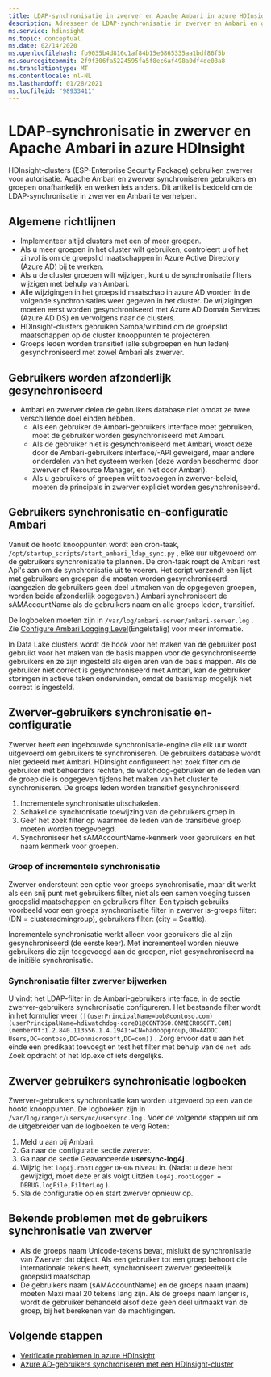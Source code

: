 ```yaml
---
title: LDAP-synchronisatie in zwerver en Apache Ambari in azure HDInsight
description: Adresseer de LDAP-synchronisatie in zwerver en Ambari en geef algemene richt lijnen.
ms.service: hdinsight
ms.topic: conceptual
ms.date: 02/14/2020
ms.openlocfilehash: fb9035b4d816c1af84b15e6865335aa1bdf86f5b
ms.sourcegitcommit: 2f9f306fa5224595fa5f8ec6af498a0df4de08a8
ms.translationtype: MT
ms.contentlocale: nl-NL
ms.lasthandoff: 01/28/2021
ms.locfileid: "98933411"
---
```

# <a name="ldap-sync-in-ranger-and-apache-ambari-in-azure-hdinsight"></a>LDAP-synchronisatie in zwerver en Apache Ambari in azure HDInsight

HDInsight-clusters (ESP-Enterprise Security Package) gebruiken zwerver voor autorisatie. Apache Ambari en zwerver synchroniseren gebruikers en groepen onafhankelijk en werken iets anders. Dit artikel is bedoeld om de LDAP-synchronisatie in zwerver en Ambari te verhelpen.

## <a name="general-guidelines"></a>Algemene richtlijnen

* Implementeer altijd clusters met een of meer groepen.
* Als u meer groepen in het cluster wilt gebruiken, controleert u of het zinvol is om de groepslid maatschappen in Azure Active Directory (Azure AD) bij te werken.
* Als u de cluster groepen wilt wijzigen, kunt u de synchronisatie filters wijzigen met behulp van Ambari.
* Alle wijzigingen in het groepslid maatschap in azure AD worden in de volgende synchronisaties weer gegeven in het cluster. De wijzigingen moeten eerst worden gesynchroniseerd met Azure AD Domain Services (Azure AD DS) en vervolgens naar de clusters.
* HDInsight-clusters gebruiken Samba/winbind om de groepslid maatschappen op de cluster knooppunten te projecteren.
* Groeps leden worden transitief (alle subgroepen en hun leden) gesynchroniseerd met zowel Ambari als zwerver. 

## <a name="users-are-synced-separately"></a>Gebruikers worden afzonderlijk gesynchroniseerd

 * Ambari en zwerver delen de gebruikers database niet omdat ze twee verschillende doel einden hebben. 
   * Als een gebruiker de Ambari-gebruikers interface moet gebruiken, moet de gebruiker worden gesynchroniseerd met Ambari. 
   * Als de gebruiker niet is gesynchroniseerd met Ambari, wordt deze door de Ambari-gebruikers interface/-API geweigerd, maar andere onderdelen van het systeem werken (deze worden beschermd door zwerver of Resource Manager, en niet door Ambari).
   * Als u gebruikers of groepen wilt toevoegen in zwerver-beleid, moeten de principals in zwerver expliciet worden gesynchroniseerd.

## <a name="ambari-user-sync-and-configuration"></a>Gebruikers synchronisatie en-configuratie Ambari

Vanuit de hoofd knooppunten wordt een cron-taak, `/opt/startup_scripts/start_ambari_ldap_sync.py` , elke uur uitgevoerd om de gebruikers synchronisatie te plannen. De cron-taak roept de Ambari rest Api's aan om de synchronisatie uit te voeren. Het script verzendt een lijst met gebruikers en groepen die moeten worden gesynchroniseerd (aangezien de gebruikers geen deel uitmaken van de opgegeven groepen, worden beide afzonderlijk opgegeven.) Ambari synchroniseert de sAMAccountName als de gebruikers naam en alle groeps leden, transitief.

De logboeken moeten zijn in `/var/log/ambari-server/ambari-server.log` . Zie [Configure Ambari Logging Level](https://docs.cloudera.com/HDPDocuments/Ambari-latest/administering-ambari/content/amb_configure_ambari_logging_level.html)(Engelstalig) voor meer informatie.

In Data Lake clusters wordt de hook voor het maken van de gebruiker post gebruikt voor het maken van de basis mappen voor de gesynchroniseerde gebruikers en ze zijn ingesteld als eigen aren van de basis mappen. Als de gebruiker niet correct is gesynchroniseerd met Ambari, kan de gebruiker storingen in actieve taken ondervinden, omdat de basismap mogelijk niet correct is ingesteld.

## <a name="ranger-user-sync-and-configuration"></a>Zwerver-gebruikers synchronisatie en-configuratie

Zwerver heeft een ingebouwde synchronisatie-engine die elk uur wordt uitgevoerd om gebruikers te synchroniseren. De gebruikers database wordt niet gedeeld met Ambari. HDInsight configureert het zoek filter om de gebruiker met beheerders rechten, de watchdog-gebruiker en de leden van de groep die is opgegeven tijdens het maken van het cluster te synchroniseren. De groeps leden worden transitief gesynchroniseerd:

1. Incrementele synchronisatie uitschakelen.
1. Schakel de synchronisatie toewijzing van de gebruikers groep in.
1. Geef het zoek filter op waarmee de leden van de transitieve groep moeten worden toegevoegd.
1. Synchroniseer het sAMAccountName-kenmerk voor gebruikers en het naam kenmerk voor groepen.

### <a name="group-or-incremental-sync"></a>Groep of incrementele synchronisatie

Zwerver ondersteunt een optie voor groeps synchronisatie, maar dit werkt als een snij punt met gebruikers filter, niet als een samen voeging tussen groepslid maatschappen en gebruikers filter. Een typisch gebruiks voorbeeld voor een groeps synchronisatie filter in zwerver is-groeps filter: (DN = clusteradmingroup), gebruikers filter: (city = Seattle).

Incrementele synchronisatie werkt alleen voor gebruikers die al zijn gesynchroniseerd (de eerste keer). Met incrementeel worden nieuwe gebruikers die zijn toegevoegd aan de groepen, niet gesynchroniseerd na de initiële synchronisatie.

### <a name="update-ranger-sync-filter"></a>Synchronisatie filter zwerver bijwerken

U vindt het LDAP-filter in de Ambari-gebruikers interface, in de sectie zwerver-gebruikers synchronisatie configureren. Het bestaande filter wordt in het formulier weer `(|(userPrincipalName=bob@contoso.com)(userPrincipalName=hdiwatchdog-core01@CONTOSO.ONMICROSOFT.COM)(memberOf:1.2.840.113556.1.4.1941:=CN=hadoopgroup,OU=AADDC Users,DC=contoso,DC=onmicrosoft,DC=com))` . Zorg ervoor dat u aan het einde een predikaat toevoegt en test het filter met behulp van de `net ads` Zoek opdracht of het ldp.exe of iets dergelijks.

## <a name="ranger-user-sync-logs"></a>Zwerver gebruikers synchronisatie logboeken

Zwerver-gebruikers synchronisatie kan worden uitgevoerd op een van de hoofd knooppunten. De logboeken zijn in `/var/log/ranger/usersync/usersync.log` . Voer de volgende stappen uit om de uitgebreider van de logboeken te verg Roten:

1. Meld u aan bij Ambari.
1. Ga naar de configuratie sectie zwerver.
1. Ga naar de sectie Geavanceerde **usersync-log4j** .
1. Wijzig het `log4j.rootLogger` `DEBUG` niveau in. (Nadat u deze hebt gewijzigd, moet deze er als volgt uitzien `log4j.rootLogger = DEBUG,logFile,FilterLog` ).
1. Sla de configuratie op en start zwerver opnieuw op.

## <a name="known-issues-with-ranger-user-sync"></a>Bekende problemen met de gebruikers synchronisatie van zwerver
* Als de groeps naam Unicode-tekens bevat, mislukt de synchronisatie van Zwerver dat object. Als een gebruiker tot een groep behoort die internationale tekens heeft, synchroniseert zwerver gedeeltelijk groepslid maatschap
* De gebruikers naam (sAMAccountName) en de groeps naam (naam) moeten Maxi maal 20 tekens lang zijn. Als de groeps naam langer is, wordt de gebruiker behandeld alsof deze geen deel uitmaakt van de groep, bij het berekenen van de machtigingen.

## <a name="next-steps"></a>Volgende stappen

* [Verificatie problemen in azure HDInsight](./domain-joined-authentication-issues.md)
* [Azure AD-gebruikers synchroniseren met een HDInsight-cluster](../hdinsight-sync-aad-users-to-cluster.md)
